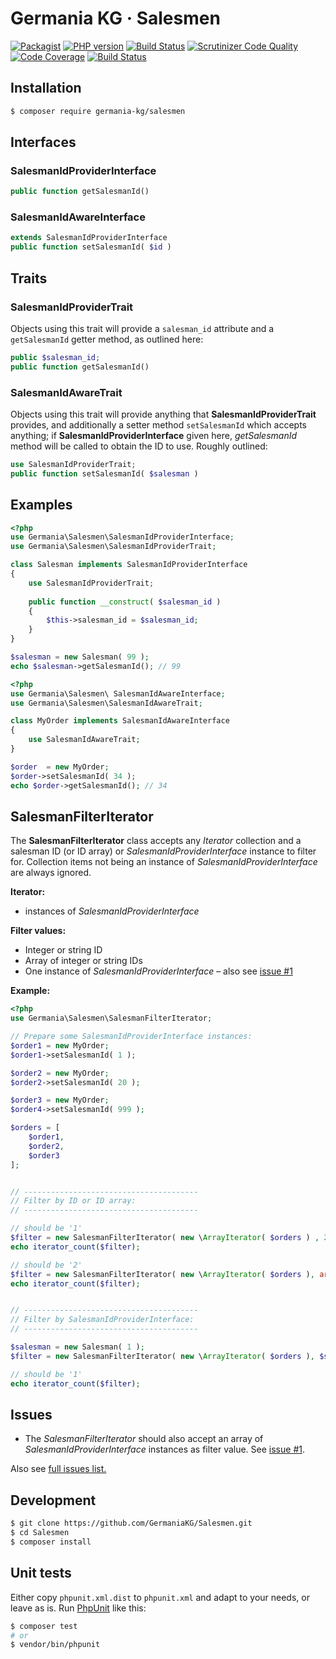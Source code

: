 # Germania KG · Salesmen

[![Packagist](https://img.shields.io/packagist/v/germania-kg/salesmen.svg?style=flat)](https://packagist.org/packages/germania-kg/salesmen)
[![PHP version](https://img.shields.io/packagist/php-v/germania-kg/salesmen.svg)](https://packagist.org/packages/germania-kg/salesmen)
[![Build Status](https://img.shields.io/travis/GermaniaKG/Salesmen.svg?label=Travis%20CI)](https://travis-ci.org/GermaniaKG/Salesmen)
[![Scrutinizer Code Quality](https://scrutinizer-ci.com/g/GermaniaKG/Salesmen/badges/quality-score.png?b=master)](https://scrutinizer-ci.com/g/GermaniaKG/Salesmen/?branch=master)
[![Code Coverage](https://scrutinizer-ci.com/g/GermaniaKG/Salesmen/badges/coverage.png?b=master)](https://scrutinizer-ci.com/g/GermaniaKG/Salesmen/?branch=master)
[![Build Status](https://scrutinizer-ci.com/g/GermaniaKG/Salesmen/badges/build.png?b=master)](https://scrutinizer-ci.com/g/GermaniaKG/Salesmen/build-status/master)



## Installation

```bash
$ composer require germania-kg/salesmen
```

## Interfaces

### SalesmanIdProviderInterface

```php
public function getSalesmanId()
```

### SalesmanIdAwareInterface

```php
extends SalesmanIdProviderInterface
public function setSalesmanId( $id )
```

## Traits

### SalesmanIdProviderTrait

Objects using this trait will provide a `salesman_id` attribute and a `getSalesmanId` getter method, as outlined here:

```php
public $salesman_id;
public function getSalesmanId()
```


### SalesmanIdAwareTrait

Objects using this trait will provide anything that **SalesmanIdProviderTrait** provides, and additionally a setter method `setSalesmanId` which accepts anything; if **SalesmanIdProviderInterface** given here, *getSalesmanId* method will be called to obtain the ID to use. Roughly outlined:

```php
use SalesmanIdProviderTrait;
public function setSalesmanId( $salesman )
```







## Examples
```php
<?php
use Germania\Salesmen\SalesmanIdProviderInterface;
use Germania\Salesmen\SalesmanIdProviderTrait;

class Salesman implements SalesmanIdProviderInterface
{
	use SalesmanIdProviderTrait;
	
	public function __construct( $salesman_id )
	{
		$this->salesman_id = $salesman_id;
	}
}

$salesman = new Salesman( 99 );
echo $salesman->getSalesmanId(); // 99
```

```php
<?php
use Germania\Salesmen\ SalesmanIdAwareInterface;
use Germania\Salesmen\SalesmanIdAwareTrait;

class MyOrder implements SalesmanIdAwareInterface
{
	use SalesmanIdAwareTrait;
}

$order  = new MyOrder;
$order->setSalesmanId( 34 );
echo $order->getSalesmanId(); // 34


```


## SalesmanFilterIterator

The **SalesmanFilterIterator** class accepts any *Iterator* collection and a salesman ID (or ID array) or *SalesmanIdProviderInterface* instance to filter for. Collection items not being an instance of *SalesmanIdProviderInterface* are always ignored. 

**Iterator:**

- instances of *SalesmanIdProviderInterface*


**Filter values:**

- Integer or string ID
- Array of integer or string IDs
- One instance of *SalesmanIdProviderInterface* – also see [issue #1][i1]


**Example:**

```php
<?php
use Germania\Salesmen\SalesmanFilterIterator;

// Prepare some SalesmanIdProviderInterface instances:
$order1 = new MyOrder; 
$order1->setSalesmanId( 1 );

$order2 = new MyOrder; 
$order2->setSalesmanId( 20 );

$order3 = new MyOrder; 
$order4->setSalesmanId( 999 );

$orders = [
	$order1,
	$order2,	
	$order3
];


// ---------------------------------------
// Filter by ID or ID array:
// ---------------------------------------

// should be '1'
$filter = new SalesmanFilterIterator( new \ArrayIterator( $orders ) , 20);
echo iterator_count($filter);

// should be '2'
$filter = new SalesmanFilterIterator( new \ArrayIterator( $orders ), array(20, 999));
echo iterator_count($filter);


// ---------------------------------------
// Filter by SalesmanIdProviderInterface:
// ---------------------------------------

$salesman = new Salesman( 1 );
$filter = new SalesmanFilterIterator( new \ArrayIterator( $orders ), $salesman);

// should be '1'
echo iterator_count($filter);
```

## Issues

- The *SalesmanFilterIterator* should also accept an array of *SalesmanIdProviderInterface* instances as filter value. See [issue #1][i1].

Also see [full issues list.][i0]

[i0]: https://github.com/GermaniaKG/Salesmen/issues
[i1]: https://github.com/GermaniaKG/Salesmen/issues/1

## Development

```bash
$ git clone https://github.com/GermaniaKG/Salesmen.git
$ cd Salesmen
$ composer install
```

## Unit tests

Either copy `phpunit.xml.dist` to `phpunit.xml` and adapt to your needs, or leave as is. Run [PhpUnit](https://phpunit.de/) like this:

```bash
$ composer test
# or
$ vendor/bin/phpunit
```

